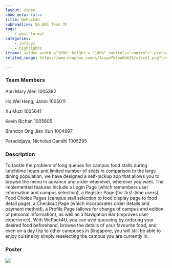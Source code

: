 ```yaml
---
layout: video
show_meta: false
title: WePack4U
subheadline: 50.001 Team 3F
tags:
    - post format
categories:
    - infosys
    - highlights
iframe: <video width ="100%" height = "100%" controls="controls" preload="metadata" src="https://www.dropbox.com/s/kd7an4bwqe6q619/1D%20Project%20-%20Checkoff%204%20%28Virtual%20Exhbit%29_1D-C03F_attempt_2022-04-18-21-54-47_Team%203%20F%20Info%20Sys%201D%20Video.mp4?raw=1#t=0.5"> Your browser does not support the HTML5 Video element.</video>
related_image: https://www.dropbox.com/s/4vaym7k5pw6b620/slice1.png?raw=1

---
```


### Team Members

Ann Mary Alen 1005382

Ho Wei Heng, Jaron 1005011

Xu Muzi 1005641

Kevin Richan 1005605

Brandon Ong Jian Xun 1004997

Peradidjaya, Nicholas Gandhi 1005295



### Description

To tackle the problem of long queues for campus food stalls during lunchtime hours and limited number of seats in comparison to the large dining population, we have designed a self-pickup app that allows you to browse the menu in advance and order whenever, wherever you want. The implemented features include a Login Page (which remembers user information and campus selection), a Register Page (for first-time users), Food Choice Pages (campus stall selection to food display page to food detail page), a Checkout Page (which incorporates order details and payment method), a Profile Page (allows for change of campus and edition of personal information), as well as a Navigation Bar (improves user experience). With WePack4U, you can avid queueing by ordering your desired food beforehand, browse the details of your favourite food, and even on a day trip to other campuses in Singapore, you will still be able to enjoy cuisine by simply reselecting the campus you are currently in.

### Poster

<img src="https://www.dropbox.com/s/owim46tf0cjpi3p/1D%20Project%20-%20Checkoff%204%20%28Virtual%20Exhbit%29_1D-C03F_attempt_2022-04-18-21-54-47_Team%203F%20Info%20Sys%201D%20Poster.png?raw=1" />

